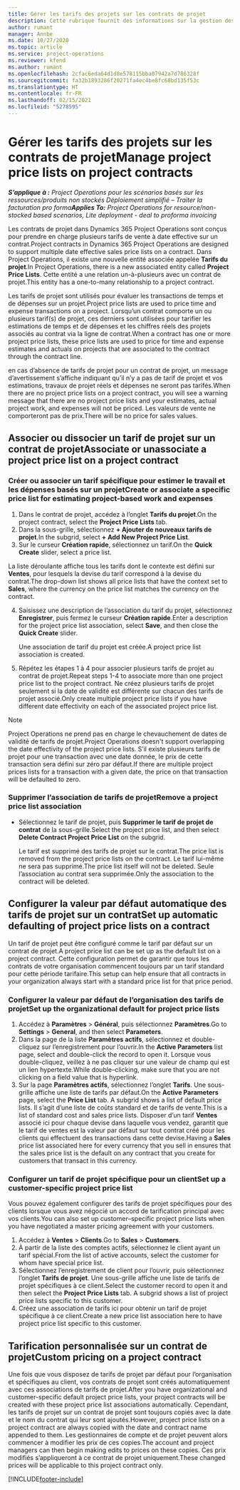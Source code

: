 ```yaml
---
title: Gérer les tarifs des projets sur les contrats de projet
description: Cette rubrique fournit des informations sur la gestion des tarifs de projet sur les contrats de projet.
author: rumant
manager: Annbe
ms.date: 10/27/2020
ms.topic: article
ms.service: project-operations
ms.reviewer: kfend
ms.author: rumant
ms.openlocfilehash: 2cfac6eda64d1d8e578115bba07942a7d786328f
ms.sourcegitcommit: fa32b1893286f20271fa4ec4be8fc68bd135f53c
ms.translationtype: HT
ms.contentlocale: fr-FR
ms.lasthandoff: 02/15/2021
ms.locfileid: "5278595"
---
```

# <a name="manage-project-price-lists-on-project-contracts"></a><span data-ttu-id="ac4c4-103">Gérer les tarifs des projets sur les contrats de projet</span><span class="sxs-lookup"><span data-stu-id="ac4c4-103">Manage project price lists on project contracts</span></span>

<span data-ttu-id="ac4c4-104">_**S’applique à :** Project Operations pour les scénarios basés sur les ressources/produits non stockés Déploiement simplifié – Traiter la facturation pro forma_</span><span class="sxs-lookup"><span data-stu-id="ac4c4-104">_**Applies To:** Project Operations for resource/non-stocked based scenarios, Lite deployment - deal to proforma invoicing_</span></span>

<span data-ttu-id="ac4c4-105">Les contrats de projet dans Dynamics 365 Project Operations sont conçus pour prendre en charge plusieurs tarifs de vente à date effective sur un contrat.</span><span class="sxs-lookup"><span data-stu-id="ac4c4-105">Project contracts in Dynamics 365 Project Operations are designed to support multiple date effective sales price lists on a contract.</span></span> <span data-ttu-id="ac4c4-106">Dans Project Operations, il existe une nouvelle entité associée appelée **Tarifs du projet**.</span><span class="sxs-lookup"><span data-stu-id="ac4c4-106">In Project Operations, there is a new associated entity called **Project Price Lists**.</span></span> <span data-ttu-id="ac4c4-107">Cette entité a une relation un-à-plusieurs avec un contrat de projet.</span><span class="sxs-lookup"><span data-stu-id="ac4c4-107">This entity has a one-to-many relationship to a project contract.</span></span>

<span data-ttu-id="ac4c4-108">Les tarifs de projet sont utilisés pour évaluer les transactions de temps et de dépenses sur un projet.</span><span class="sxs-lookup"><span data-stu-id="ac4c4-108">Project price lists are used to price time and expense transactions on a project.</span></span> <span data-ttu-id="ac4c4-109">Lorsqu’un contrat comporte un ou plusieurs tarif(s) de projet, ces derniers sont utilisées pour tarifier les estimations de temps et de dépenses et les chiffres réels des projets associés au contrat via la ligne de contrat.</span><span class="sxs-lookup"><span data-stu-id="ac4c4-109">When a contract has one or more project price lists, these price lists are used to price for time and expense estimates and actuals on projects that are associated to the contract through the contract line.</span></span>

<span data-ttu-id="ac4c4-110">en cas d’absence de tarifs de projet pour un contrat de projet, un message d’avertissement s’affiche indiquant qu’il n’y a pas de tarif de projet et vos estimations, travaux de projet réels et dépenses ne seront pas tarifés.</span><span class="sxs-lookup"><span data-stu-id="ac4c4-110">When there are no project price lists on a project contract, you will see a warning message that there are no project price lists and your estimates, actual project work, and expenses will not be priced.</span></span> <span data-ttu-id="ac4c4-111">Les valeurs de vente ne comporteront pas de prix.</span><span class="sxs-lookup"><span data-stu-id="ac4c4-111">There will be no price for sales values.</span></span>

## <a name="associate-or-unassociate-a-project-price-list-on-a-project-contract"></a><span data-ttu-id="ac4c4-112">Associer ou dissocier un tarif de projet sur un contrat de projet</span><span class="sxs-lookup"><span data-stu-id="ac4c4-112">Associate or unassociate a project price list on a project contract</span></span>

### <a name="create-or-associate-a-specific-price-list-for-estimating-project-based-work-and-expenses"></a><span data-ttu-id="ac4c4-113">Créer ou associer un tarif spécifique pour estimer le travail et les dépenses basés sur un projet</span><span class="sxs-lookup"><span data-stu-id="ac4c4-113">Create or associate a specific price list for estimating project-based work and expenses</span></span>

1. <span data-ttu-id="ac4c4-114">Dans le contrat de projet, accédez à l’onglet **Tarifs du projet**.</span><span class="sxs-lookup"><span data-stu-id="ac4c4-114">On the project contract, select the **Project Price Lists** tab.</span></span>
2. <span data-ttu-id="ac4c4-115">Dans la sous-grille, sélectionnez **+ Ajouter de nouveaux tarifs de projet**.</span><span class="sxs-lookup"><span data-stu-id="ac4c4-115">In the subgrid, select **+ Add New Project Price List**.</span></span>
3. <span data-ttu-id="ac4c4-116">Sur le curseur **Création rapide**, sélectionnez un tarif.</span><span class="sxs-lookup"><span data-stu-id="ac4c4-116">On the **Quick Create** slider, select a price list.</span></span> 

  <span data-ttu-id="ac4c4-117">La liste déroulante affiche tous les tarifs dont le contexte est défini sur **Ventes**, pour lesquels la devise du tarif correspond à la devise du contrat.</span><span class="sxs-lookup"><span data-stu-id="ac4c4-117">The drop-down list shows all price lists that have the context set to **Sales**, where the currency on the price list matches the currency on the contract.</span></span>
  
4. <span data-ttu-id="ac4c4-118">Saisissez une description de l’association du tarif du projet, sélectionnez **Enregistrer**, puis fermez le curseur **Création rapide**.</span><span class="sxs-lookup"><span data-stu-id="ac4c4-118">Enter a description for the project price list association, select **Save**, and then close the **Quick Create** slider.</span></span>

   <span data-ttu-id="ac4c4-119">Une association de tarif du projet est créée.</span><span class="sxs-lookup"><span data-stu-id="ac4c4-119">A project price list association is created.</span></span>
   
5. <span data-ttu-id="ac4c4-120">Répétez les étapes 1 à 4 pour associer plusieurs tarifs de projet au contrat de projet.</span><span class="sxs-lookup"><span data-stu-id="ac4c4-120">Repeat steps 1-4 to associate more than one project price list to the project contract.</span></span> <span data-ttu-id="ac4c4-121">Ne créez plusieurs tarifs de projet seulement si la date de validité est différente sur chacun des tarifs de projet associé.</span><span class="sxs-lookup"><span data-stu-id="ac4c4-121">Only create multiple project price lists if you have different date effectivity on each of the associated project price list.</span></span>

> [!NOTE]
> <span data-ttu-id="ac4c4-122">Project Operations ne prend pas en charge le chevauchement de dates de validité de tarifs de projet.</span><span class="sxs-lookup"><span data-stu-id="ac4c4-122">Project Operations doesn't support overlapping the date effectivity of the project price lists.</span></span> <span data-ttu-id="ac4c4-123">S’il existe plusieurs tarifs de projet pour une transaction avec une date donnée, le prix de cette transaction sera défini sur zéro par défaut.</span><span class="sxs-lookup"><span data-stu-id="ac4c4-123">If there are multiple project prices lists for a transaction with a given date, the price on that transaction will be defaulted to zero.</span></span>

### <a name="remove-a-project-price-list-association"></a><span data-ttu-id="ac4c4-124">Supprimer l’association de tarifs de projet</span><span class="sxs-lookup"><span data-stu-id="ac4c4-124">Remove a project price list association</span></span>

- <span data-ttu-id="ac4c4-125">Sélectionnez le tarif de projet, puis **Supprimer le tarif de projet de contrat** de la sous-grille.</span><span class="sxs-lookup"><span data-stu-id="ac4c4-125">Select the project price list, and then select **Delete Contract Project Price List** on the subgrid.</span></span> 

  <span data-ttu-id="ac4c4-126">Le tarif est supprimé des tarifs de projet sur le contrat.</span><span class="sxs-lookup"><span data-stu-id="ac4c4-126">The price list is removed from the project price lists on the contract.</span></span> <span data-ttu-id="ac4c4-127">Le tarif lui-même ne sera pas supprimé.</span><span class="sxs-lookup"><span data-stu-id="ac4c4-127">The price list itself will not be deleted.</span></span> <span data-ttu-id="ac4c4-128">Seule l’association au contrat sera supprimée.</span><span class="sxs-lookup"><span data-stu-id="ac4c4-128">Only the association to the contract will be deleted.</span></span>

## <a name="set-up-automatic-defaulting-of-project-price-lists-on-a-contract"></a><span data-ttu-id="ac4c4-129">Configurer la valeur par défaut automatique des tarifs de projet sur un contrat</span><span class="sxs-lookup"><span data-stu-id="ac4c4-129">Set up automatic defaulting of project price lists on a contract</span></span>

<span data-ttu-id="ac4c4-130">Un tarif de projet peut être configuré comme le tarif par défaut sur un contrat de projet.</span><span class="sxs-lookup"><span data-stu-id="ac4c4-130">A project price list can be set up as the default list on a project contract.</span></span> <span data-ttu-id="ac4c4-131">Cette configuration permet de garantir que tous les contrats de votre organisation commencent toujours par un tarif standard pour cette période tarifaire.</span><span class="sxs-lookup"><span data-stu-id="ac4c4-131">This setup can help ensure that all contracts in your organization always start with a standard price list for that price period.</span></span>

### <a name="set-up-the-organizational-default-for-project-price-lists"></a><span data-ttu-id="ac4c4-132">Configurer la valeur par défaut de l’organisation des tarifs de projet</span><span class="sxs-lookup"><span data-stu-id="ac4c4-132">Set up the organizational default for project price lists</span></span>

1. <span data-ttu-id="ac4c4-133">Accédez à **Paramètres** > **Général**, puis sélectionnez **Paramètres**.</span><span class="sxs-lookup"><span data-stu-id="ac4c4-133">Go to **Settings** > **General**, and then select **Parameters**.</span></span>
2. <span data-ttu-id="ac4c4-134">Dans la page de la liste **Paramètres actifs**, sélectionnez et double-cliquez sur l’enregistrement pour l’ouvrir.</span><span class="sxs-lookup"><span data-stu-id="ac4c4-134">In the **Active Parameters** list page, select and double-click the record to open it.</span></span> <span data-ttu-id="ac4c4-135">Lorsque vous double-cliquez, veillez à ne pas cliquer sur une valeur de champ qui est un lien hypertexte.</span><span class="sxs-lookup"><span data-stu-id="ac4c4-135">While double–clicking, make sure that you are not clicking on a field value that is hyperlink.</span></span> 
3. <span data-ttu-id="ac4c4-136">Sur la page **Paramètres actifs**, sélectionnez l’onglet **Tarifs**. Une sous-grille affiche une liste de tarifs par défaut.</span><span class="sxs-lookup"><span data-stu-id="ac4c4-136">On the **Active Parameters** page, select the **Price List** tab. A subgrid shows a list of default price lists.</span></span> <span data-ttu-id="ac4c4-137">Il s’agit d’une liste de coûts standard et de tarifs de vente.</span><span class="sxs-lookup"><span data-stu-id="ac4c4-137">This is a list of standard cost and sales price lists.</span></span> <span data-ttu-id="ac4c4-138">Disposer d’un tarif **Ventes** associé ici pour chaque devise dans laquelle vous vendez, garantit que le tarif de ventes est la valeur par défaut sur tout contrat créé pour les clients qui effectuent des transactions dans cette devise.</span><span class="sxs-lookup"><span data-stu-id="ac4c4-138">Having a **Sales** price list associated here for every currency that you sell in ensures that the sales price list is the default on any contract that you create for customers that transact in this currency.</span></span>

### <a name="set-up-a-customer-specific-project-price-list"></a><span data-ttu-id="ac4c4-139">Configurer un tarif de projet spécifique pour un client</span><span class="sxs-lookup"><span data-stu-id="ac4c4-139">Set up a customer-specific project price list</span></span>

<span data-ttu-id="ac4c4-140">Vous pouvez également configurer des tarifs de projet spécifiques pour des clients lorsque vous avez négocié un accord de tarification principal avec vos clients.</span><span class="sxs-lookup"><span data-stu-id="ac4c4-140">You can also set up customer–specific project price lists when you have negotiated a master pricing agreement with your customers.</span></span>

1. <span data-ttu-id="ac4c4-141">Accédez à **Ventes** > **Clients**.</span><span class="sxs-lookup"><span data-stu-id="ac4c4-141">Go to **Sales** > **Customers**.</span></span>
2. <span data-ttu-id="ac4c4-142">À partir de la liste des comptes actifs, sélectionnez le client ayant un tarif spécial.</span><span class="sxs-lookup"><span data-stu-id="ac4c4-142">From the list of active accounts, select the customer for whom have special price list.</span></span>
3. <span data-ttu-id="ac4c4-143">Sélectionnez l’enregistrement de client pour l’ouvrir, puis sélectionnez l’onglet **Tarifs de projet**. Une sous-grille affiche une liste de tarifs de projet spécifiques à ce client.</span><span class="sxs-lookup"><span data-stu-id="ac4c4-143">Select the customer record to open it and then select the **Project Price Lists** tab. A subgrid shows a list of project price lists specific to this customer.</span></span> 
4. <span data-ttu-id="ac4c4-144">Créez une association de tarifs ici pour obtenir un tarif de projet spécifique à ce client.</span><span class="sxs-lookup"><span data-stu-id="ac4c4-144">Create a new price list association here to have project price list specific to this customer.</span></span>

## <a name="custom-pricing-on-a-project-contract"></a><span data-ttu-id="ac4c4-145">Tarification personnalisée sur un contrat de projet</span><span class="sxs-lookup"><span data-stu-id="ac4c4-145">Custom pricing on a project contract</span></span>

<span data-ttu-id="ac4c4-146">Une fois que vous disposez de tarifs de projet par défaut pour l’organisation et spécifiques au client, vos contrats de projet sont créés automatiquement avec ces associations de tarifs de projet.</span><span class="sxs-lookup"><span data-stu-id="ac4c4-146">After you have organizational and customer-specific default project price lists, your project contracts will be created with these project price list associations automatically.</span></span> <span data-ttu-id="ac4c4-147">Cependant, les tarifs de projet sur un contrat de projet sont toujours copiés avec la date et le nom du contrat qui leur sont ajoutés.</span><span class="sxs-lookup"><span data-stu-id="ac4c4-147">However, project price lists on a project contract are always copied with the date and contract name appended to them.</span></span> <span data-ttu-id="ac4c4-148">Les gestionnaires de compte et de projet peuvent alors commencer à modifier les prix de ces copies.</span><span class="sxs-lookup"><span data-stu-id="ac4c4-148">The account and project managers can then begin making edits to prices on these copies.</span></span> <span data-ttu-id="ac4c4-149">Ces prix modifiés s’appliqueront à ce contrat de projet uniquement.</span><span class="sxs-lookup"><span data-stu-id="ac4c4-149">These changed prices will be applicable to this project contract only.</span></span>


[!INCLUDE[footer-include](../includes/footer-banner.md)]